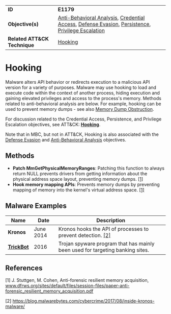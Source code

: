 |||
|------------------|------------------------|
|**ID**|**E1179**|
|**Objective(s)**|[Anti-Behavioral Analysis](https://github.com/MBCProject/mbc-markdown/tree/master/anti-behavioral-analysis), [Credential Access](https://github.com/MBCProject/mbc-markdown/tree/master/credential-access), [Defense Evasion](https://github.com/MBCProject/mbc-markdown/tree/master/defense-evasion), [Persistence](https://github.com/MBCProject/mbc-markdown/tree/master/persistence), [Privilege Escalation](https://github.com/MBCProject/mbc-markdown/tree/master/privilege-escalation)|
|**Related ATT&CK Technique**|[Hooking](https://attack.mitre.org/techniques/T1179/)|


Hooking
=======
Malware alters API behavior or redirects execution to a malicious API version for a variety of purposes. Malware may use hooking to load and execute code within the context of another process, hiding execution and gaining elevated privileges and access to the process's memory. Methods related to anti-behavioral analysis are below. For example, hooking can be used to prevent memory dumps - see also [Memory Dump Obstruction](https://github.com/MBCProject/mbc-markdown/blob/master/anti-behavioral-analysis/memory-dump-obstruct.md).

For discussion related to the Credential Access, Persistence, and Privilege Escalation objectives, see ATT&CK: [**Hooking**](https://attack.mitre.org/techniques/T1179/). 

Note that in MBC, but not in ATT&CK, Hooking is also associated with the [Defense Evasion](https://github.com/MBCProject/mbc-markdown/tree/master/defense-evasion) and [Anti-Behavioral Analysis](https://github.com/MBCProject/mbc-markdown/tree/master/anti-behavioral-analysis) objectives.

Methods
-------
* **Patch MmGetPhysicalMemoryRanges**: Patching this function to always return NULL prevents drivers from getting information about the physical address space layout, preventing memory dumps. [[1]](#1)
* **Hook memory mapping APIs**: Prevents memory dumps by preventing mapping of memory into the kernel's virtual address space. [[1]](#1)

Malware Examples
----------------
|Name|Date|Description|
|-----------------------------|-----------|-----------------------------|
|**Kronos**|June 2014 |Kronos hooks the API of processes to prevent detection. [[2]](#2)|
|[**TrickBot**](https://github.com/MBCProject/mbc-markdown/tree/master/xample-malware/trickbot.md)|2016|Trojan spyware program that has mainly been used for targeting banking sites.|

References
----------
<a name="1">[1]</a> J. Stuttgen, M. Cohen, Anti-forensic resilient memory acquisition, www.dfrws.org/sites/default/files/session-files/paper-anti-forensic_resilient_memory_acquisition.pdf

<a name="2">[2]</a> https://blog.malwarebytes.com/cybercrime/2017/08/inside-kronos-malware/ 


 